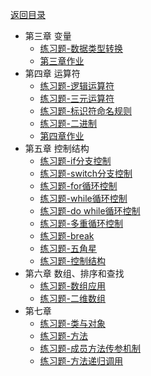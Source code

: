 [返回目录](index.md)

- 第三章 变量
	- [练习题-数据类型转换](练习题-数据类型转换.md) 
	- [第三章作业](第三章作业.md) 
- 第四章 运算符
	- [练习题-逻辑运算符](练习题-逻辑运算符.md)
	- [练习题-三元运算符](练习题-三元运算符.md)
	- [练习题-标识符命名规则](练习题-标识符命名规则.md) 
	- [练习题-二进制](练习题-二进制.md) 
	- [第四章作业](第四章作业.md) 
- 第五章 控制结构
	- [练习题-if分支控制](练习题-if分支控制.md) 
	- [练习题-switch分支控制](练习题-switch分支控制.md) 
	- [练习题-for循环控制](练习题-for循环控制.md)
	- [练习题-while循环控制](练习题-while循环控制.md) 
	- [练习题-do while循环控制](练习题-do%20while循环控制.md) 
	- [练习题-多重循环控制](练习题-多重循环控制.md) 
	- [练习题-break](练习题-break.md) 
	- [练习题-五角星](练习题-五角星.md) 
	- [练习题-控制结构](练习题-控制结构.md) 
- 第六章 数组、排序和查找
	- [练习题-数组应用](练习题-数组应用.md)
	- [练习题-二维数组](练习题-二维数组.md)
- 第七章
  - [练习题-类与对象](练习题-类与对象.md)
  - [练习题-方法](练习题-方法.md)
  - [练习题-成员方法传参机制](练习题-成员方法传参机制.md)
  - [练习题-方法递归调用](练习题-方法递归调用.md)